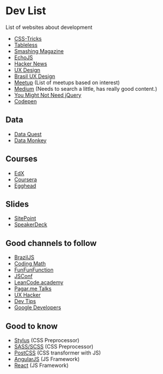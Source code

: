 # Dev List
List of websites about development

- [CSS-Tricks](http://css-tricks.com/)
- [Tableless](http://tableless.com.br/)
- [Smashing Magazine](http://www.smashingmagazine.com/)
- [EchoJS](http://www.echojs.com/)
- [Hacker News](http://news.ycombinator.com/)
- [UX Design](http://uxdesign.cc/)
- [Brasil UX Design](http://brasil.uxdesign.cc/)
- [Meetup](http://www.meetup.com/pt-BR/) (List of meetups based on interest)
- [Medium](http://medium.com/) (Needs to search a little, has really good content.)
- [You Might Not Need jQuery](http://youmightnotneedjquery.com/)
- [Codepen](http://codepen.io/)

## Data

- [Data Quest](http://www.dataquest.io/)
- [Data Monkey](http://datamonkey.pro/)

## Courses

- [EdX](http://www.edx.org/)
- [Coursera](http://www.coursera.org/)
- [Egghead](http://egghead.io)

## Slides

- [SitePoint](http://www.sitepoint.com/)
- [SpeakerDeck](http://speakerdeck.com/)

## Good channels to follow

- [BrazilJS](http://www.youtube.com/channel/UCnLdHOuue5i1O7TsH6oh07w)
- [Coding Math](http://www.youtube.com/channel/UCF6F8LdCSWlRwQm_hfA2bcQ)
- [FunFunFunction](http://www.youtube.com/channel/UCO1cgjhGzsSYb1rsB4bFe4Q)
- [JSConf](http://www.youtube.com/channel/UCzoVCacndDCfGDf41P-z0iA)
- [LeanCode.academy](http://www.youtube.com/channel/UCVTlvUkGslCV_h-nSAId8Sw)
- [Pagar.me Talks](http://www.youtube.com/channel/UCNhSCufrcOMeFvzEM7tt9Lw)
- [UX Hacker](http://www.youtube.com/channel/UCGtjpDt8O6Es9kJza7j4MXg)
- [Dev Tips](http://www.youtube.com/channel/UCyIe-61Y8C4_o-zZCtO4ETQ)
- [Google Developers](http://www.youtube.com/channel/UC_x5XG1OV2P6uZZ5FSM9Ttw)

## Good to know

- [Stylus](http://stylus-lang.com/) (CSS Preprocessor)
- [SASS/SCSS](http://sass-lang.com/) (CSS Preprocessor)
- [PostCSS](http://postcss.org/) (CSS transformer with JS)
- [AngularJS](http://angularjs.org/) (JS Framework)
- [React](http://facebook.github.io/react/) (JS Framework)
